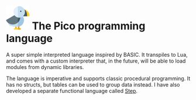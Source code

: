 # ![pico](logo.png) The Pico programming language

A super simple interpreted language inspired by BASIC. It transpiles to Lua, and comes with a custom interpreter that, in the future, will be able to load modules from dynamic libraries.

The language is imperative and supports classic procedural programming. It has no structs, but tables can be used to group data instead. I have also developed a separate functional language called [Step](https://github.com/JaviCervera/step).
